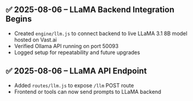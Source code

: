 ## ✅ 2025-08-06 – LLaMA Backend Integration Begins

- Created `engine/llm.js` to connect backend to live LLaMA 3.1 8B model hosted on Vast.ai
- Verified Ollama API running on port 50093
- Logged setup for repeatability and future upgrades

## ✅ 2025-08-06 – LLaMA API Endpoint

- Added `routes/llm.js` to expose `/llm` POST route
- Frontend or tools can now send prompts to LLaMA backend
